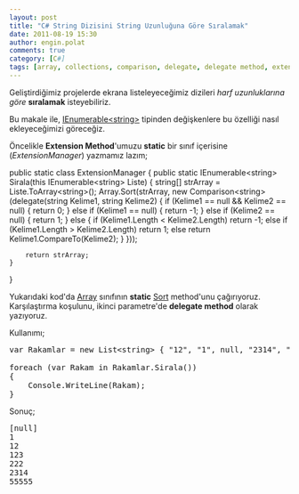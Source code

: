 ```yaml
---
layout: post
title: "C# String Dizisini String Uzunluğuna Göre Sıralamak"
date: 2011-08-19 15:30
author: engin.polat
comments: true
category: [C#]
tags: [array, collections, comparison, delegate, delegate method, extension method, extensionmethod, foreach, IEnumerable, public, sort, static, string, this, toarray]
---
```

Geliştirdiğimiz projelerde ekrana listeleyeceğimiz dizileri *harf uzunluklarına göre* **sıralamak** isteyebiliriz.

Bu makale ile, <a href="http://msdn.microsoft.com/library/system.collections.ienumerable" target="_blank">IEnumerable&lt;string&gt;</a> tipinden değişkenlere bu özelliği nasıl ekleyeceğimizi göreceğiz.

Öncelikle **Extension Method**'umuzu **static** bir sınıf içerisine (*ExtensionManager*) yazmamız lazım;



public static class ExtensionManager
{
    public static IEnumerable&lt;string&gt; Sirala(this IEnumerable&lt;string&gt; Liste)
    {
        string[] strArray = Liste.ToArray&lt;string&gt;();
        Array.Sort(strArray, new Comparison&lt;string&gt;(delegate(string Kelime1, string Kelime2)
        {
            if (Kelime1 == null && Kelime2 == null)
            {
                return 0;
            }
            else if (Kelime1 == null)
            {
                return -1;
            }
            else if (Kelime2 == null)
            {
                return 1;
            }
            else
            {
                if (Kelime1.Length &lt; Kelime2.Length)
                    return -1;
                else if (Kelime1.Length &gt; Kelime2.Length)
                    return 1;
                else
                    return Kelime1.CompareTo(Kelime2);
            }
        }));

        return strArray;
    }
}</pre>

Yukarıdaki kod'da <a href="http://msdn.microsoft.com/library/system.array" target="_blank">Array</a> sınıfının **static** <a href="http://msdn.microsoft.com/library/system.array.sort" target="_blank">Sort</a> method'unu çağırıyoruz. Karşılaştırma koşulunu, ikinci parametre'de **delegate method** olarak yazıyoruz.

Kullanımı;

<pre class="brush:csharp">var Rakamlar = new List&lt;string&gt; { "12", "1", null, "2314", "55555", "123", "222" };

foreach (var Rakam in Rakamlar.Sirala())
{
    Console.WriteLine(Rakam);
}</pre>

Sonuç;

<pre class="brush:csharp">[null]
1
12
123
222
2314
55555


